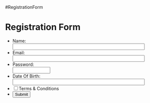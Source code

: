 #RegistrationForm
<html lang="en">
 <head>
<meta charset="utf-8">

<meta name="keywords" content="example, JavaScript Form Validation, Sample registration form" />
<meta name="description" content="This document is an example of JavaScript Form Validation using a sample registration form. " />
<link rel='stylesheet' href='js-form-validation.css' type='text/css' />

</head>
<body onload="document.registration.userid.focus();">
<h1>Registration Form</h1>
<form name='registration' onSubmit="return formValidation();">
<ul>
 <li> <label for="username">Name:</label></li>
<input type="text" name="username" size="50" />
  
<li><label for="email">Email:</label></li>
<input type="text" name="email" size="50" />

<li><label for="passid">Password:</label></li>
<input type="password" name="passid" size="12" />

<li><label for="address">Date Of Birth:</label></li>
<input type="text" name="dob" size="50" />
 <li><input type="checkbox" id="accept">Terms & Conditions</li>
<li><button onclick="myFunction()">Submit</button></li>
</ul>
</form>
</body>
</html>
